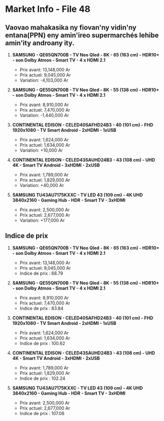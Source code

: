 # Market Info - File 48

## Vaovao mahakasika ny fiovan'ny vidin'ny entana(PPN) eny amin'ireo supermarchés lehibe amin'ity androany ity.

1. **SAMSUNG - QE65QN700B - TV Neo Qled - 8K - 65 (163 cm) - HDR10+ - son Dolby Atmos - Smart TV - 4 x HDMI 2.1**
   - Prix avant: 13,148,000 Ar
   - Prix actuel: 9,045,000 Ar
   - Variation: -4,103,000 Ar

2. **SAMSUNG - QE55QN700B - TV Neo Qled - 8K - 55 (138 cm) - HDR10+ - son Dolby Atmos - Smart TV - 4 x HDMI 2.1**
   - Prix avant: 8,910,000 Ar
   - Prix actuel: 7,470,000 Ar
   - Variation: -1,440,000 Ar

3. **CONTINENTAL EDISON - CELED40SAFHD24B3 - 40 (101 cm) - FHD 1920x1080 - TV Smart Android - 2xHDMI - 1xUSB**
   - Prix avant: 1,624,000 Ar
   - Prix actuel: 1,634,000 Ar
   - Variation: +10,000 Ar

4. **CONTINENTAL EDISON - CELED43SAUHD24B3 - 43 (108 cm) - UHD 4K - Smart TV Android - 3xHDMI - 2xUSB**
   - Prix avant: 1,789,000 Ar
   - Prix actuel: 1,829,000 Ar
   - Variation: +40,000 Ar

5. **SAMSUNG TU43AU7175KXXC - TV LED 43 (109 cm) - 4K UHD 3840x2160 - Gaming Hub - HDR - Smart TV - 3xHDMI**
   - Prix avant: 2,500,000 Ar
   - Prix actuel: 2,677,000 Ar
   - Variation: +177,000 Ar



## Indice de prix

1. **SAMSUNG - QE65QN700B - TV Neo Qled - 8K - 65 (163 cm) - HDR10+ - son Dolby Atmos - Smart TV - 4 x HDMI 2.1**
   - Prix avant: 13,148,000 Ar
   - Prix actuel: 9,045,000 Ar
   - Indice de prix : 68.79

2. **SAMSUNG - QE55QN700B - TV Neo Qled - 8K - 55 (138 cm) - HDR10+ - son Dolby Atmos - Smart TV - 4 x HDMI 2.1**
   - Prix avant: 8,910,000 Ar
   - Prix actuel: 7,470,000 Ar
   - Indice de prix : 83.84

3. **CONTINENTAL EDISON - CELED40SAFHD24B3 - 40 (101 cm) - FHD 1920x1080 - TV Smart Android - 2xHDMI - 1xUSB**
   - Prix avant: 1,624,000 Ar
   - Prix actuel: 1,634,000 Ar
   - Indice de prix : 100.62

4. **CONTINENTAL EDISON - CELED43SAUHD24B3 - 43 (108 cm) - UHD 4K - Smart TV Android - 3xHDMI - 2xUSB**
   - Prix avant: 1,789,000 Ar
   - Prix actuel: 1,829,000 Ar
   - Indice de prix : 102.24

5. **SAMSUNG TU43AU7175KXXC - TV LED 43 (109 cm) - 4K UHD 3840x2160 - Gaming Hub - HDR - Smart TV - 3xHDMI**
   - Prix avant: 2,500,000 Ar
   - Prix actuel: 2,677,000 Ar
   - Indice de prix : 107.08

